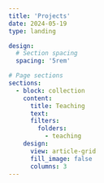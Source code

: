 ```yaml
---
title: 'Projects'
date: 2024-05-19
type: landing

design:
  # Section spacing
  spacing: '5rem'

# Page sections
sections:
  - block: collection
    content:
      title: Teaching
      text: 
      filters:
        folders:
          - teaching
    design:
      view: article-grid
      fill_image: false
      columns: 3
---
```

